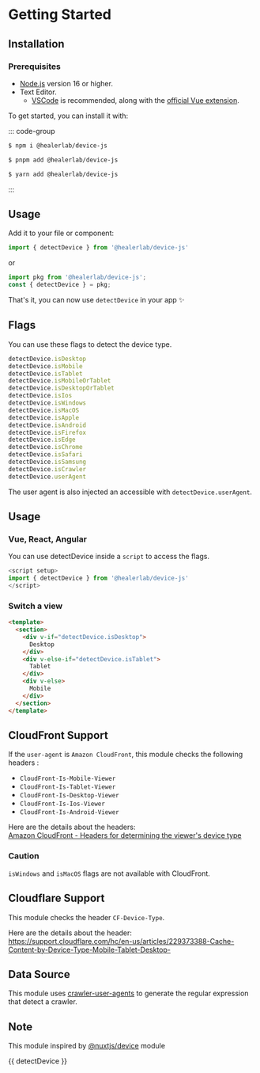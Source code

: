 # Getting Started

## Installation

### Prerequisites

- [Node.js](https://nodejs.org/) version 16 or higher.
- Text Editor.
  - [VSCode](https://code.visualstudio.com/) is recommended, along with the [official Vue extension](https://marketplace.visualstudio.com/items?itemName=Vue.volar).

To get started, you can install it with:

::: code-group

```sh [npm]
$ npm i @healerlab/device-js
```

```sh [pnpm]
$ pnpm add @healerlab/device-js
```

```sh [yarn]
$ yarn add @healerlab/device-js
```

:::


## Usage
Add it to your file or component:

```js
import { detectDevice } from '@healerlab/device-js'
```

or

```js
import pkg from '@healerlab/device-js';
const { detectDevice } = pkg;
```

That's it, you can now use `detectDevice` in your app ✨

## Flags

You can use these flags to detect the device type.

```js
detectDevice.isDesktop
detectDevice.isMobile
detectDevice.isTablet
detectDevice.isMobileOrTablet
detectDevice.isDesktopOrTablet
detectDevice.isIos
detectDevice.isWindows
detectDevice.isMacOS
detectDevice.isApple
detectDevice.isAndroid
detectDevice.isFirefox
detectDevice.isEdge
detectDevice.isChrome
detectDevice.isSafari
detectDevice.isSamsung
detectDevice.isCrawler
detectDevice.userAgent
```

The user agent is also injected an accessible with `detectDevice.userAgent`.

## Usage

### Vue, React, Angular

You can use detectDevice inside a `script` to access the flags.

```js
<script setup>
import { detectDevice } from '@healerlab/device-js'
</script>
```

### Switch a view

```html
<template>
  <section>
    <div v-if="detectDevice.isDesktop">
      Desktop
    </div>
    <div v-else-if="detectDevice.isTablet">
      Tablet
    </div>
    <div v-else>
      Mobile
    </div>
  </section>
</template>
```

## CloudFront Support

If the `user-agent` is `Amazon CloudFront`, this module checks the following headers :  

- `CloudFront-Is-Mobile-Viewer`
- `CloudFront-Is-Tablet-Viewer`
- `CloudFront-Is-Desktop-Viewer`
- `CloudFront-Is-Ios-Viewer`
- `CloudFront-Is-Android-Viewer`

Here are the details about the headers:  
[Amazon CloudFront - Headers for determining the viewer's device type
](https://docs.aws.amazon.com/AmazonCloudFront/latest/DeveloperGuide/using-cloudfront-headers.html#cloudfront-headers-device-type)  

### Caution

`isWindows` and `isMacOS` flags are not available with CloudFront.

## Cloudflare Support

This module checks the header `CF-Device-Type`.

Here are the details about the header:
https://support.cloudflare.com/hc/en-us/articles/229373388-Cache-Content-by-Device-Type-Mobile-Tablet-Desktop-

## Data Source

This module uses [crawler-user-agents](https://github.com/monperrus/crawler-user-agents) to generate the regular expression that detect a crawler.

## Note
This module inspired by [@nuxtjs/device](https://github.com/nuxt-modules/device) module

<script setup>
import pkg from "@healerlab/device-js"
const {detectDevice} = pkg
</script>
<div>
{{ detectDevice }}
</div>